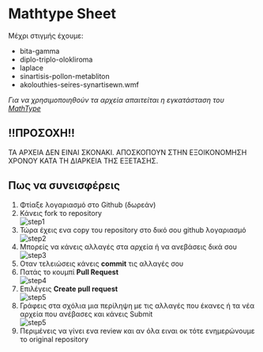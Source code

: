 # Mathtype Sheet

Μέχρι στιγμής έχουμε:
- bita-gamma 
- diplo-triplo-olokliroma
- laplace
- sinartisis-pollon-metabliton
- akolouthies-seires-synartisewn.wmf

*Για να χρησιμοποιηθούν τα αρχεία απαιτείται η εγκατάσταση του [MathType](https://store.wiris.com/en/products/mathtype/download)* 

## !!ΠΡΟΣΟΧΗ!!
ΤΑ ΑΡΧΕΙΑ ΔΕΝ ΕΙΝΑΙ ΣΚΟΝΑΚΙ. ΑΠΟΣΚΟΠΟΥΝ ΣΤΗΝ ΕΞΟΙΚΟΝΟΜΗΣΗ ΧΡΟΝΟΥ ΚΑΤΑ ΤΗ ΔΙΑΡΚΕΙΑ ΤΗΣ ΕΞΕΤΑΣΗΣ.

## Πως να συνεισφέρεις
1. Φτίαξε λογαριασμό στο Github (δωρεάν) <br>
2. Κάνεις fork το repository <br>
![step1](https://i.imgur.com/CctOs1d.png)
3. Τώρα έχεις ενα copy του repository στο δικό σου github λογαριασμό <br>
![step2](https://i.imgur.com/m3E6mxF.png)
4. Μπορείς να κάνεις αλλαγές στα αρχεία ή να ανεβάσεις δικά σου <br>
![step3](https://i.imgur.com/uOo7p2y.png)
5. Οταν τελειώσεις κάνεις **commit** τις αλλαγές σου <br>
6. Πατάς το κουμπί **Pull Request** <br>
![step4](https://i.imgur.com/WfKDyOF.png) 
7. Επιλέγεις **Create pull request** <br>
![step5](https://i.imgur.com/GtggdFK.png) 
8. Γράφεις στα σχόλια μια περίληψη με τις αλλαγές που έκανες ή τα νέα αρχεία που ανέβασες και κάνεις Submit <br>
![step5](https://i.imgur.com/M84n1wX.png) 
7. Περιμένεις να γίνει ενα review και αν όλα ειναι οκ τότε ενημερώνουμε το original repository <br>
